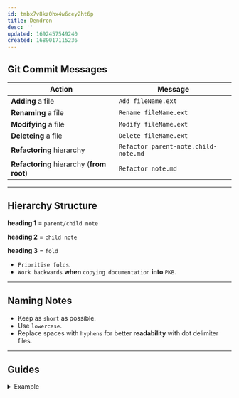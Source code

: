 ```yaml
---
id: tmbx7v8kz0hx4w6cey2ht6p
title: Dendron
desc: ''
updated: 1692457549240
created: 1689017115236
---
```


## Git Commit Messages

Action | Message
---|---
**Adding** a file | `Add fileName.ext`
**Renaming** a file | `Rename fileName.ext`
**Modifying** a file | `Modify fileName.ext`
**Deleteing** a file | `Delete fileName.ext`
**Refactoring** hierarchy | `Refactor parent-note.child-note.md`
**Refactoring** hierarchy (**from root**) | `Refactor note.md`

---

## Hierarchy Structure

**heading 1** = `parent/child note`

**heading 2** = `child note`

**heading 3** = `fold`

- `Prioritise folds`.
- `Work backwards` **when** `copying documentation` **into** `PKB`.

---

## Naming Notes

- Keep as `short` as possible.
- Use `lowercase`.
- Replace spaces with `hyphens` for better **readability** with dot delimiter files.

---

## Guides 

<!-- start of 'example' section -->
<details>
    <summary>Example</summary>

#
Description

### Input
>
input

### Output
>
output

---
</details>
<!-- end of 'example' section -->


